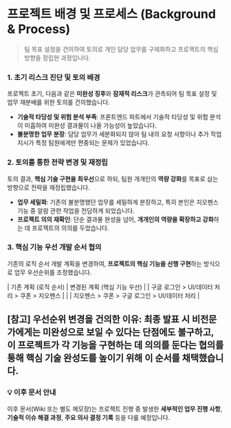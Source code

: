 # 프로젝트 배경 및 프로세스 (Background & Process)

> 팀 목표 설정을 건의하여 토의로 개인 담당 업무를 구체화하고 프로젝트의 핵심 방향을 정립한 과정입니다.

### 1. 초기 리스크 진단 및 토의 배경

프로젝트 초기, 다음과 같은 **미완성 징후**와 **잠재적 리스크**가 관측되어 팀 목표 설정 및 업무 재분배를 위한 토의를 건의했습니다.

* **기술적 타당성 및 위험 분석 부족**: 프론트엔드 파트에서 기술적 타당성 및 위험 분석이 미흡하여 미완성 결과물이 나올 가능성이 높았습니다.
* **불분명한 업무 분장**: 담당 업무가 세분화되지 않아 팀 내의 요청 사항이나 추가 작업 지시가 특정 팀원에게만 편중되는 문제가 있었습니다.

### 2. 토의를 통한 전략 변경 및 재정립

토의 결과, **핵심 기술 구현을 최우선**으로 하되, 팀원 개개인의 **역량 강화**를 목표로 삼는 방향으로 전략을 재정립했습니다.

* **업무 세밀화**: 기존의 불분명했던 업무를 세밀하게 분장하고, 특히 본인은 지오펜스 기능 중 알람 관련 작업을 전담하게 되었습니다.
* **프로젝트 의의 재확인**: 단순 결과물 완성을 넘어, **개개인의 역량을 확장하고 강화**하는 데 프로젝트의 의의를 두었습니다.

### 3. 핵심 기능 우선 개발 순서 협의

기존의 로직 순서 개발 계획을 변경하여, **프로젝트의 핵심 기능을 선행 구현**하는 방식으로 업무 우선순위를 조정했습니다.

| 기존 계획 (로직 순서) | 변경된 계획 (핵심 기능 우선) |
| 구글 로그인 > UI/데이터 처리 > 쿠폰 > 지오펜스 | |
| 지오펜스 > 쿠폰 > 구글 로그인 > UI/데이터 처리 | 

**[참고] 우선순위 변경을 건의한 이유:**
최종 발표 시 비전문가에게는 미완성으로 보일 수 있다는 단점에도 불구하고, 이 프로젝트가 **각 기능을 구현하는 데 의의**를 둔다는 협의를 통해 핵심 기술 완성도를 높이기 위해 이 순서를 채택했습니다.
---

### 💡 이후 문서 안내

이후 문서(Wiki 또는 별도 메모장)는 프로젝트 진행 중 발생한 **세부적인 업무 진행 사항**, **기술적 이슈 해결 과정**, **주요 의사 결정 기록** 등을 다룰 예정입니다.
